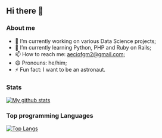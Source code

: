 ## Hi there 👋

### About me

- 🔭 I’m currently working on various Data Science projects;
- 🌱 I’m currently learning Python, PHP and Ruby on Rails;
- 📫 How to reach me: aeciofgm2@gmail.com;
- 😄 Pronouns: he/him;
- ⚡ Fun fact: I want to be an astronaut.

### Stats

[![My github stats](https://github-readme-stats.vercel.app/api?username=afgmlff)](https://github.com/anuraghazra/github-readme-stats)

### Top programming Languages

[![Top Langs](https://github-readme-stats.vercel.app/api/top-langs/?username=afgmlff)](https://github.com/anuraghazra/github-readme-stats)
